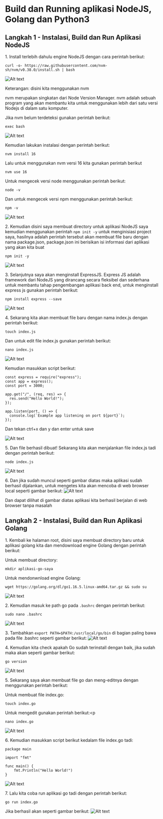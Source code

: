 <h1>Build dan Running aplikasi NodeJS, Golang dan Python3</h1>
<h2>Langkah 1 - Instalasi, Build dan Run Aplikasi NodeJS</h2>
1. Install terlebih dahulu engine NodeJS dengan cara perintah berikut:<p>
  
```
curl -o- https://raw.githubusercontent.com/nvm-sh/nvm/v0.38.0/install.sh | bash
```
<img src="https://raw.githubusercontent.com/twkakbar/pelatihan/main/week%201/day%203/assets/gambar1.jpg" alt="Alt text" title="Gambar 1"><p>
Keterangan: disini kita menggunakan nvm<p>
nvm merupakan singkatan dari Node Version Manager. nvm adalah sebuah program yang akan membantu kita untuk menggunakan lebih dari satu versi Nodejs di dalam satu komputer.<p>
Jika nvm belum terdeteksi gunakan perintah berikut:<p>

```
exec bash
```
<img src="https://raw.githubusercontent.com/twkakbar/pelatihan/main/week%201/day%203/assets/gamba2.jpg" alt="Alt text" title="Gambar 2"><p>
Kemudian lakukan instalasi dengan perintah berikut:<p>
  
```
nvm install 16
```
Lalu untuk menggunakan nvm versi 16 kita gunakan perintah berikut<p>
```
nvm use 16
```
Untuk mengecek versi node menggunakan perintah berikut:<p>
```
node -v
```
Dan untuk mengecek versi npm menggunakan perintah berikut:<p>
```
npm -v
```
<img src="https://raw.githubusercontent.com/twkakbar/pelatihan/main/week%201/day%203/assets/gambar3.jpg" alt="Alt text" title="Gambar 3"><p>
2. Kemudian disini saya membuat directory untuk aplikasi NodeJS saya kemudian menggunakan perintah `npm init -y` untuk menginisiasi project saya, 
  hasilnya adalah perintah tersebut akan membuat file baru dengan nama package.json, package.json ini berisikan isi informasi dari aplikasi yang akan kita buat<p>

```
npm init -y
```
<img src="https://raw.githubusercontent.com/twkakbar/pelatihan/main/week%201/day%203/assets/gambar4.jpg" alt="Alt text" title="Gambar 4"><p>
3. Selanjutnya saya akan menginstall ExpressJS. Express JS adalah framework dari NodeJS yang dirancang secara fleksibel dan sederhana untuk membantu tahap pengembangan aplikasi back end, untuk menginstall express js gunakan perintah berikut:<p>

```
npm install express --save
```
<img src="https://raw.githubusercontent.com/twkakbar/pelatihan/main/week%201/day%203/assets/gambar5.jpg" alt="Alt text" title="Gambar 5"><p>
4. Sekarang kita akan membuat file baru dengan nama index.js dengan perintah berikut:<p>

```
touch index.js
```
Dan untuk edit file index.js gunakan perintah berikut:<p>
```
nano index.js
```
<img src="https://raw.githubusercontent.com/twkakbar/pelatihan/main/week%201/day%203/assets/gambar6.jpg" alt="Alt text" title="Gambar 6"><p>
Kemudian masukkan script berikut:<p>

```
const express = require("express");
const app = express();
const port = 3000;

app.get("/", (req, res) => {
  res.send("Hello World!");
});

app.listen(port, () => {
  console.log(`Example app listening on port ${port}`);
});
```
Dan tekan ctrl+x dan y dan enter untuk save<p><p>
<img src="https://raw.githubusercontent.com/twkakbar/pelatihan/main/week%201/day%203/assets/gambar7.jpg" alt="Alt text" title="Gambar 7"><p>
5. Dan file berhasil dibuat! Sekarang kita akan menjalankan file index.js tadi dengan perintah berikut:<p>
  
```
node index.js
```
<img src="https://raw.githubusercontent.com/twkakbar/pelatihan/main/week%201/day%203/assets/gambar8.jpg" alt="Alt text" title="Gambar 8"><p>
6. Dan jika sudah muncul seperti gambar diatas maka aplikasi sudah berhasil dijalankan, untuk mengetes kita akan mencoba di web browser local seperti gambar berikut:
<img src="https://raw.githubusercontent.com/twkakbar/pelatihan/main/week%201/day%203/assets/gambar9.jpg" alt="Alt text" title="Gambar 9"><p>
Dan dapat dilihat di gambar diatas aplikasi kita berhasil berjalan di web browser tanpa masalah<p>
  
<h2>Langkah 2 - Instalasi, Build dan Run Aplikasi Golang</h2>
1. Kembali ke halaman root, disini saya membuat directory baru untuk aplikasi golang kita dan mendownload engine Golang dengan perintah berikut:<p>

Untuk membuat directory:<p>

```
mkdir aplikasi-go-saya
```
Untuk mendonwnload engine Golang:<p>

```
wget https://golang.org/dl/go1.16.5.linux-amd64.tar.gz && sudo su
```
<img src="https://raw.githubusercontent.com/twkakbar/pelatihan/main/week%201/day%203/assets/gambar10.jpg" alt="Alt text" title="Gambar 10"><p>
2. Kemudian masuk ke path go pada `.bashrc` dengan perintah berikut:
  
```
sudo nano .bashrc
```
<img src="https://raw.githubusercontent.com/twkakbar/pelatihan/main/week%201/day%203/assets/gambar12.jpg" alt="Alt text" title="Gambar 12"><p>
3. Tambahkan `export PATH=$PATH:/usr/local/go/bin` di bagian paling bawa pada file .bashrc seperti gambar berikut:
<img src="https://raw.githubusercontent.com/twkakbar/pelatihan/main/week%201/day%203/assets/gambar13.jpg" alt="Alt text" title="Gambar 13"><p>
4. Kemudian kita check apakah Go sudah terinstall dengan baik, jika sudah maka akan seperti gambar berikut:

```
go version
```
<img src="https://raw.githubusercontent.com/twkakbar/pelatihan/main/week%201/day%203/assets/gambar16.jpg" alt="Alt text" title="Gambar 16"><p>
5. Sekarang saya akan membuat file go dan meng-editnya dengan menggunakan perintah berikut:<p>
Untuk membuat file index.go:<p>
```
touch index.go
```
Untuk mengedit gunakan perintah berikut:<p
```
nano index.go
```
<img src="https://raw.githubusercontent.com/twkakbar/pelatihan/main/week%201/day%203/assets/gambar17.jpg" alt="Alt text" title="Gambar 17"><p>
6. Kemudian masukkan script berikut kedalam file index.go tadi:

```
package main

import "fmt"

func main() {
    fmt.Println("Hello World!")
}
```
<img src="https://raw.githubusercontent.com/twkakbar/pelatihan/main/week%201/day%203/assets/gambar18.jpg" alt="Alt text" title="Gambar 18"><p>
7. Lalu kita coba run aplikasi go tadi dengan perintah berikut:

```
go run index.go
```
Jika berhasil akan seperti gambar berikut:
<img src="https://raw.githubusercontent.com/twkakbar/pelatihan/main/week%201/day%203/assets/gambar19.jpg" alt="Alt text" title="Gambar 19"><p>
